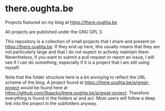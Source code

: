 # there.oughta.be
Projects featured on my blog at https://there.oughta.be

All projects are published under the GNU GPL 3.

This repository is a collection of small projects that I share and present on https://there.oughta.be. If they end up here, this usually means that they are not particularly large and that I do not expect to actively maintain them. Nevertheless, if you want to submit a pull request or report an issue, I will see if I can do something, especially if it is a project that I am still using myself.

Note that the folder structure here is a bit annoying to reflect the URL scheme of the blog. A project found at https://there.oughta.be/a/great-project would be found here at https://github.com/Staacks/there.oughta.be/a/great-project. Therefore everything is found in the folders a/ and an/. Most users will follow a deep link into the project in the subfolders anyway.
